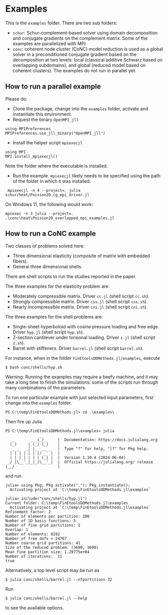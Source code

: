 # Examples

This is the `examples` folder.
There are two sub folders: 
- `schur`: Schur-complement-based solver using domain decomposition and conjugate gradients
on the complement matrix. Some of the examples are parallelized with MPI.
- `conc`: coherent node cluster (CoNC) model reduction is used as a global solver in a preconditioned conjugate gradient based on the decomposition at two levels:
local (classical additive Schwarz based on overlapping subdomains), and global (reduced model based on coherent clusters). The examples do not run in parallel yet.

## How to run a parallel example

Please do:

- Clone the package, change into the `examples` folder, activate and instantiate this environment.
- Request the binary `OpenMPI_jll`
```
using MPIPreferences
MPIPreferences.use_jll_binary("OpenMPI_jll")
```
- Install the helper script `mpiexecjl`
```
using MPI
MPI.install_mpiexecjl()
```
Note the folder where the executable is installed.
- Run the example. `mpiexecjl` likely needs to be specified using the path of the folder in which it was installed.
```
 mpiexecjl -n 4 --project=. julia schur/heat/Poisson2D_cg_mpi_driver.jl
```

On Windows 11, the following would work:
```
mpiexec -n 3 julia --project=. .\conc\heat\Poisson2D_overlapped_mpi_examples.jl
```

## How to run a CoNC example

Two classes of problems solved here:
- Three dimensional elasticity (composite of matrix with embedded fibers).
- General three dimensional shells.

There are shell scripts to run the studies reported in the paper.

The three examples for the elasticity problem are:
- Moderately compressible matrix. Driver `cc.jl` (shell script `cc.sh`).
- Strongly compressible matrix. Driver `css.jl` (shell script `css.sh`).
- Nearly incompressible matrix. Driver `cni.jl` (shell script `cni.sh`).

The three examples for the shell problems are:
- Single-sheet hyperboloid with cosine pressure loading and free edge. Driver `hyp.jl` (shell script `hyp.sh`).
- Z-section cantilever under torsional loading. Driver `z.jl` (shell script `z.sh`).
- Barrel with stiffeners.  Driver `barrel.jl` (shell script `barrel.sh`).

For instance, when in the folder `FinEtoolsDDMethods.jl/examples`, execute
```
$ bash conc/shells/hyp.sh
```
Warning: Running the examples may require a beefy machine,
and it may take a long time to finish the simulations: some of the scripts run through many
combinations of the parameters.

To run one particular example with just selected input parameters, first change into the `examples` folder.
```
PS C:\temp\FinEtoolsDDMethods.jl> cd .\examples\
```
Then fire up Julia 
```
PS C:\temp\FinEtoolsDDMethods.jl\examples> julia
               _
   _       _ _(_)_     |  Documentation: https://docs.julialang.org
  (_)     | (_) (_)    |
   _ _   _| |_  __ _   |  Type "?" for help, "]?" for Pkg help.
  | | | | | | |/ _` |  |
  | | |_| | | | (_| |  |  Version 1.10.4 (2024-06-04)
 _/ |\__'_|_|_|\__'_|  |  Official https://julialang.org/ release
|__/                   |
```
and run
```
julia> using Pkg; Pkg.activate("."); Pkg.instantiate();
  Activating project at `C:\temp\FinEtoolsDDMethods.jl\examples`

julia> include("conc/shells/hyp.jl")
Current folder: C:\temp\FinEtoolsDDMethods.jl\examples
  Activating project at `C:\temp\FinEtoolsDDMethods.jl\examples`
Refinement factor: 2
Number of elements per partition: 200
Number of 1D basis functions: 5
Number of fine grid partitions: 2
Overlap: 1
Number of elements: 8192
Number of free dofs = 24767
Number coarse grid partitions: 41
Size of the reduced problem: (3690, 3690)
Mean fine partition size: 1.29775e+04
Number of iterations:  11
true
```

Alternatively, a top level script may be run as
```
$ julia conc/shells/barrel.jl --nfpartitions 32
```
Run
```
$ julia conc/shells/barrel.jl --help
```
to see the available options.